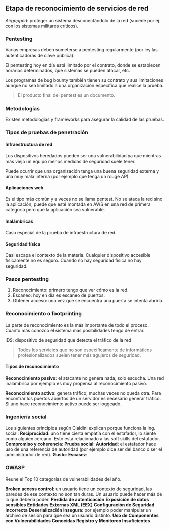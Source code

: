 ## Etapa de reconocimiento de servicios de red
*Airgapped*: proteger un sistema desconectándolo de la red (sucede por ej. con los sistemas militares críticos).

### Pentesting
Varias empresas deben someterse a pentesting regularmente (por ley las autenticadoras de clave pública).

El pentesting hoy en día está limitado por el contrato, donde se establecen horarios determinados, qué sistemas se pueden atacar, etc.

Los programas de bug bounty también tienen su contrato y sus limitaciones aunque no sea limitado a una organización específica que realice la prueba.

>El producto final del pentest es un documento.

### Metodologías
Existen metodologías y frameworks para asegurar la calidad de las pruebas.

### Tipos de pruebas de penetración
#### Infraestructura de red
Los dispositivos heredados pueden ser una vulnerabilidad ya que mientras más viejo un equipo menos medidas de seguridad suele tener.

Puede ocurrir que una organización tenga una buena seguridad externa y una muy mala interna (por ejemplo que tenga un rouge AP).

#### Aplicaciones web
Es el tipo más común y a veces no se llama pentest. No se ataca la red sino la aplicación, puede que esté montada en AWS en una red de primera categoría pero que la aplicación sea vulnerable.

#### Inalámbricas
Caso especial de la prueba de infraestructura de red.

#### Seguridad física
Casi escapa el contexto de la materia. Cualquier dispositivo accesible físicamente no es seguro. Cuando no hay seguridad física no hay seguridad.

### Pasos pentesting
1. Reconocimiento: primero tengo que ver cómo es la red.
2. Escaneo: hoy en día es escaneo de puertos.
3. Obtener acceso: una vez que se encuentra una puerta se intenta abrirla.

### Reconocimiento o footprinting
La parte de reconocimiento es la más importante de todo el proceso. Cuanto más conozco el sistema más posibilidades tengo de entrar.

IDS: dispositivo de seguridad que detecta el tráfico de la red
>Todos los servicios que no son específicamente de informáticos profesionalizados suelen tener más agujeros de seguridad.

#### Tipos de reconocimiento
**Reconocimiento pasivo**: el atacante no genera nada, solo escucha. Una red inalámbrica por ejemplo es muy propensa al reconocimiento pasivo.

**Reconocimiento activo**: genera tráfico, muchas veces no queda otra. Para encontrar los puertos abiertos de un servidor es necesario generar tráfico. Si uno hace reconocimiento activo puede ser loggeado.

### Ingeniería social
Los siguientes principios según Cialdini explican porque funciona la ing. social:
**Reciprocidad**: uno tiene cierta empatía con el estafador, lo siente como alguien cercano. Esto está relacionado a las soft skills del estafador.
**Compromiso y coherencia**:
**Prueba social**:
**Autoridad**: el estafador hace uso de una referencia de autoridad (por ejemplo dice ser del banco o ser el administrador de red).
**Gusto**:
**Escasez**:

### OWASP
Reune el Top 10 categorías de vulnerabilidades del año.

**Broken access control**: un usuario tiene un contexto de seguridad, las paredes de ese contexto no son tan duras. Un usuario puede hacer más de lo que debería poder.
**Perdida de autenticación**
**Exposición de datos sensibles**
**Entidades Externas XML (EEX)**
**Configuración de Seguridad Incorrecta**
**Deserialización Insegura**: por ejemplo poder manipular un archivo de sesión para que sea un usuario distinto.
**Uso de Componentes con Vulnerabilidades Conocidas**
**Registro y Monitoreo Insuficientes**
